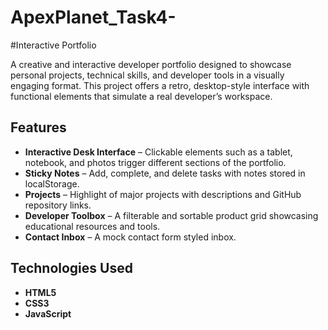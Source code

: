 # ApexPlanet_Task4-


#Interactive Portfolio

A creative and interactive developer portfolio designed to showcase personal projects, technical skills, and developer tools in a visually engaging format. This project offers a retro, desktop-style interface with functional elements that simulate a real developer’s workspace.

## Features

- **Interactive Desk Interface** – Clickable elements such as a tablet, notebook, and photos trigger different sections of the portfolio.
- **Sticky Notes** – Add, complete, and delete tasks with notes stored in localStorage.
- **Projects** – Highlight of major projects with descriptions and GitHub repository links.
- **Developer Toolbox** – A filterable and sortable product grid showcasing educational resources and tools.
- **Contact Inbox** – A mock contact form styled inbox.

## Technologies Used

- **HTML5**
- **CSS3**
- **JavaScript**





